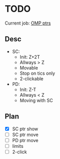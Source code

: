 # TODO

Current job: [OMP ptrs](https://github.com/michDaven/AbScan-TechReq/blob/main/asciidoc1.adoc#23231-%D1%83%D0%BA%D0%B0%D0%B7%D0%BA%D0%B8-%D0%B4%D0%BB%D1%8F-%D1%84%D1%83%D0%BD%D0%BA%D1%86%D0%B8%D0%B8-%D0%BE%D0%BC%D0%BF)

## Desc
- SC:
  + Init: Z+2T
  + Allways > Z
  + Movable
  + Stop on tics only
  + 2-clickable
- PD:
  + Init: Z-T
  + Allways < Z
  + Moving with SC

## Plan

- [x] SC ptr show
- [ ] SC ptr move
- [ ] PD ptr move
- [ ] limits
- [ ] 2-click
